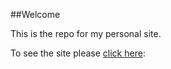 ##Welcome

This is the repo for my personal site.

To see the site please [click here][link]:

[link]: http://www.samhonestuder.com
